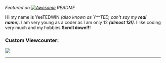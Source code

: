 *Featured on  [![Awesome](https://cdn.rawgit.com/sindresorhus/awesome/d7305f38d29fed78fa85652e3a63e154dd8e8829/media/badge.svg)](https://github.com/sindresorhus/awesome#readme) README*

Hi my name is YeeTEDWIN *(also known as Y^^TED, can't say my **real name**)*. I am very young as a coder as I am only 12 ***(almost 13!)***. I like coding very much and my hobbies  **Scroll down!!!**


<h3>Custom Viewcounter:</h3>

<a href="https://myviewcounts.rayhanadev.repl.co"><img src='https://myviewcounts.rayhanadev.repl.co/viewcount/Github%20Views.png'></a>

---

